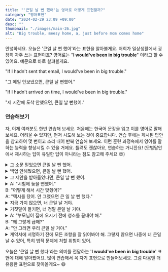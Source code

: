 ```yaml
---
title: "'큰일 날 뻔 했어'는 영어로 어떻게 표현할까?"
category: "영어표현"
date: "2024-02-29 23:09 +09:00"
desc: ""
thumbnail: "./images/main-26.jpg"
alt: "Big trouble, meesy home, a, just before mom comes home"
---
```


안녕하세요. 오늘은 '큰일 날 뻔 했어'라는 표현을 알아볼게요. 저희가 일상생활에서 굉장히 자주 쓰는 표현이죠? 영어로는 "**I would've been in big trouble**" 이라고 할 수 있어요. 예문으로 바로 살펴볼게요.

"If I hadn't sent that email, I would've been in big trouble."

"그 메일 안보냈으면, 큰일 날 뻔했어."

"If I hadn't arrived on time, I would've been in big trouble."

"제 시간에 도착 안했으면, 큰일 날 뻔했어."

### 연습해보기

자, 이제 여러분도 한번 연습해 보세요. 처음에는 한국어 문장을 읽고 이를 영어로 말해보세요. 어려울 수 있지만, 먼저 시도해 보는 것이 중요합니다. 연습 후에는 제시된 답안을 참고하여 몇 번이고 소리 내어 반복 연습해 보세요. 이런 훈련 과정속에서 영어를 말하는 능력을 향상시킬 수 있을 거에요. 틀려도 괜찮아요, 연습하는 거니깐요! (모범답안에서 제시하는 답이 유일한 답이 아니라는 점도 참고해 주세요 😉)

<details>
  <summary>그 소문 믿었으면 큰일 날 뻔 했어.</summary>
  <span>If I had believed that rumor, I would've been in big trouble.</span>
</details>

<details>
 <summary>백업 안해뒀으면, 큰일 날 뻔 했어.</summary>
  <span>If I hadn't backed up my files, I would've been in big trouble.</span>
</details>

<details>
  <summary>그 제안을 받아들였다면, 큰일 날 뻔 했어.</summary>
  <span>If I'd accepted that offer, I would've been in big trouble.</span>
</details>

<details>
  <summary>A: "시험에 늦을 뻔했어."<br>B: "어떻게 해서 시간 맞췄어?"<br>A: "택시를 탔어. 안 그랬으면 큰 일 날 뻔 했다."</summary>
  <span>A: "I almost arrived late for the exam."<br>B: "How did you make it on time?"<br>A: "I caught the taxi. If I hadn't, I would've been in big trouble."</span>
</details>

<details>
  <summary>지금 가지 않으면, 너 큰일 날 거야.</summary>
<span>If you don't go now, you would be in big trouble.</span>
</details>

<details>
  <summary>거짓말이 들키면, 너 정말 큰일 날 거야.</summary>
  <span>If your lie is caught, you would be in serious trouble.</span>
</details>

<details>
  <summary>A: "부모님이 집에 오시기 전에 청소를 끝내야 해."<br>B: "왜 그렇게 급해?"<br>A: "안 그러면 우리 큰일 날 거야."
</summary>
<span>A: "We need to finish cleaning before our parents come home"<br>B: "Why the rush?"<br>A: "Otherwise, we would be in big trouble."</span>
</details>

<details>
  <summary>계약서에 서명하기 전에 모든 조항을 잘 읽어봐야 해. 그렇지 않으면 나중에 너 큰일 날 수 있어, 특히 법적 문제에 처할 위험이 있어.
</summary>
<span>You need to read all the terms before signing the contract. Otherwise, you could be in big trouble later, especially with legal issues.</span>
</details>

오늘은 '큰일 날 뻔 했다'라는 의미를 전달하는 '**I would've been in big trouble**' 표현에 대해 알아봤어요. 많이 연습해서 꼭 자기 표현으로 만들어보세요. 그럼 다음엔 더 유용한 표현으로 찾아올게요\~ 😄

